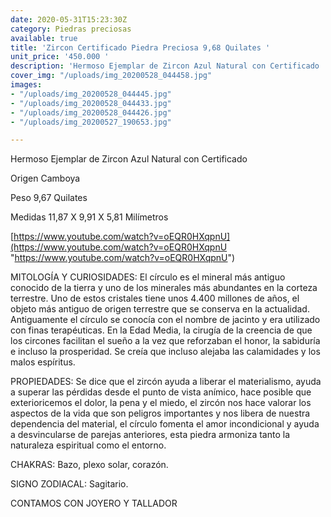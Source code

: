 ```yaml
---
date: 2020-05-31T15:23:30Z
category: Piedras preciosas
available: true
title: 'Zircon Certificado Piedra Preciosa 9,68 Quilates '
unit_price: '450.000 '
description: 'Hermoso Ejemplar de Zircon Azul Natural con Certificado '
cover_img: "/uploads/img_20200528_044458.jpg"
images:
- "/uploads/img_20200528_044445.jpg"
- "/uploads/img_20200528_044433.jpg"
- "/uploads/img_20200528_044426.jpg"
- "/uploads/img_20200527_190653.jpg"

---
```

Hermoso Ejemplar de Zircon Azul Natural con Certificado 

Origen Camboya 

Peso 9,67 Quilates 

Medidas 11,87 X 9,91 X 5,81 Milímetros 

[https://www.youtube.com/watch?v=oEQR0HXqpnU](https://www.youtube.com/watch?v=oEQR0HXqpnU "https://www.youtube.com/watch?v=oEQR0HXqpnU")

MITOLOGÍA Y CURIOSIDADES: El círculo es el mineral más antiguo conocido de la tierra y uno de los minerales más abundantes en la corteza terrestre. Uno de estos cristales tiene unos 4.400 millones de años, el objeto más antiguo de origen terrestre que se conserva en la actualidad. Antiguamente el círculo se conocía con el nombre de jacinto y era utilizado con finas terapéuticas. En la Edad Media, la cirugía de la creencia de que los circones facilitan el sueño a la vez que reforzaban el honor, la sabiduría e incluso la prosperidad. Se creía que incluso alejaba las calamidades y los malos espíritus.

PROPIEDADES: Se dice que el zircón ayuda a liberar el materialismo, ayuda a superar las pérdidas desde el punto de vista anímico, hace posible que exterioricemos el dolor, la pena y el miedo, el zircón nos hace valorar los aspectos de la vida que son peligros importantes y nos libera de nuestra dependencia del material, el círculo fomenta el amor incondicional y ayuda a desvincularse de parejas anteriores, esta piedra armoniza tanto la naturaleza espiritual como el entorno.

CHAKRAS: Bazo, plexo solar, corazón.

SIGNO ZODIACAL: Sagitario.

CONTAMOS CON JOYERO Y TALLADOR